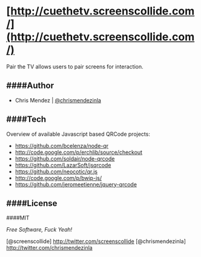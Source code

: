[http://cuethetv.screenscollide.com/](http://cuethetv.screenscollide.com/)
=========

Pair the TV allows users to pair screens for interaction.


####Author
-
- Chris Mendez | [@chrismendezinla](http://twitter.com/chrismendezinla)


####Tech
-
Overview of available Javascript based QRCode projects:

* https://github.com/bcelenza/node-qr
* http://code.google.com/p/erchlib/source/checkout
* https://github.com/soldair/node-qrcode
* https://github.com/LazarSoft/jsqrcode
* https://github.com/neocotic/qr.js
* http://code.google.com/p/bwip-js/
* https://github.com/jeromeetienne/jquery-qrcode


####License
-

####MIT

*Free Software, Fuck Yeah!*

[@screenscollide] http://twitter.com/screenscollide
[@chrismendezinla] http://twitter.com/chrismendezinla
